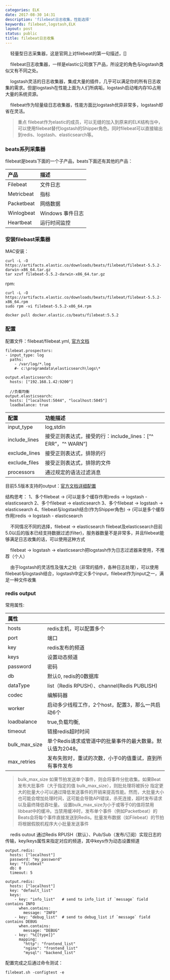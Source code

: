 ```yaml
---
categories: ELK
date: 2017-08-30 14:31
description: 'filebeat日志收集，性能选择'
keywords: filebeat,logstash,ELK
layout: post
status: public
title: filebeat日志收集
---
```


&nbsp;&nbsp;&nbsp;&nbsp;轻量型日志采集器，这是官网上对filebeat的第一句描述，[]

&nbsp;&nbsp;&nbsp;&nbsp;filebeat日志收集器，一样是elastic公司旗下产品，所设定的角色与logstash类似又有不同之处。

&nbsp;&nbsp;&nbsp;&nbsp;logstash灵活的日志收集器，集成大量的插件，几乎可以满足你的所有日志收集的需求。但是logstash在性能上面为人们所病垢，logstash启动堆内存1G占用大量的系统资源。

&nbsp;&nbsp;&nbsp;&nbsp;filebeat作为轻量级日志收集器，性能方面比logstash优异非常多，logstash却省在灵活。

> 重点
> filebeat作为elastic的成员，可以无缝的加入到原来的ELK结构当中，可以使用filebeat替代logstash的Shipper角色。同时filebeat可以直接输出到redis、logstash、elasticsearch等。

### beats系列采集器

filebeat是beats下面的一个子产品，beats下面还有其他的产品：

|产品         |描述         |
|:-----------|:------------|
|Filebeat    |文件日志      |
|Metricbeat  |指标          |
|Packetbeat  |网络数据      |
|Winlogbeat  |Windows 事件日志 |
|Heartbeat   |运行时间监控   |

### 安装filebast采集器

MAC安装：

```
curl -L -O https://artifacts.elastic.co/downloads/beats/filebeat/filebeat-5.5.2-darwin-x86_64.tar.gz
tar xzvf filebeat-5.5.2-darwin-x86_64.tar.gz
```

rpm:

```
curl -L -O https://artifacts.elastic.co/downloads/beats/filebeat/filebeat-5.5.2-x86_64.rpm
sudo rpm -vi filebeat-5.5.2-x86_64.rpm
```

```
docker pull docker.elastic.co/beats/filebeat:5.5.2
```

### 配置

配置文件：filebeat/filebeat.yml, [官方文档](https://www.elastic.co/guide/en/beats/filebeat/5.5/configuration-filebeat-options.html#_input_type)

```
filebeat.prospectors:
- input_type: log
  paths:
    - /var/log/*.log
    #- c:\programdata\elasticsearch\logs\*
    
output.elasticsearch:
  hosts: ["192.168.1.42:9200"] 
  
  //负载均衡
output.elasticsearch:
  hosts: ["localhost:5044", "localhost:5045"]
  loadbalance: true
```

|配置         |功能描述                               |
|:------------|:-------------------------------------|
|input_type   |log,stdin          |
|include_lines|接受正则表达式，接受的行：include_lines：[“^ ERR”，“^ WARN”]|
|exclude_lines|接受正则表达式，排除的行                 |
|exclude_files|接受正则表达式，排除的文件               |
|processors   |通过规定的语法过滤消息                   |


目前5.5版本支持的output：[官方文档详细配置](https://www.elastic.co/guide/en/beats/filebeat/5.5/filebeat-configuration-details.html)

结构思考：
1、多个filebeat -> (可以是多个缓存作用)redis -> logstash - elasticsearch
2、多个filebeat -> elasticsearch
3、多个filebeat -> logstash -> elasticsearch
4、filebeat与logstash结合(作为Shipper角色) -> (可以是多个缓存作用)redis -> logstash - elasticsearch


&nbsp;&nbsp;&nbsp;&nbsp;不同情况不同的选择，filebeat -> elasticsearch filebeat及elasticsearch目前5.0以后的版本已经支持数据过滤(filter)，服务器数量不是非常多，并且filebeat能够满足日志收集的话，可以使用这种方式

&nbsp;&nbsp;&nbsp;&nbsp;filebeat -> logstash -> elasticsearch把logstash作为日志过滤器来使用，不推荐（个人）

&nbsp;&nbsp;&nbsp;&nbsp;由于logstash的灵活性及强大之处（非常的插件，各种日志处理），可以使用filebeat与logstash结合，logstash中定义多个input，filebeat作为input之一，满足一种文件收集

### redis output

常用属性: 

|属性          |                  |
|:------------|:------------------|
|hosts        |redis主机，可以配置多个|
|port         |端口               |
|key          |redis发布的频道     |
|keys         |设置动态频道        |
|password     |密码               |
|db           |默认0, redis的0数据库|
|dataType     |list（Redis RPUSH）、channel(Redis PUBLISH)|
|codec        |编解码器            |
|worker       |启动多少线程工作，2个host，配置3，那么一共启动6个  |
|loadbalance  |true,负载均衡,     |
|timeout      |链接redis超时时间   |
|bulk_max_size|单个Redis请求或管道中的批量事件的最大数量。默认值为2048。|
|max_retries  |发布失败时，重试的次数，小于0的值重试，直到所有事件发布|

> bulk_max_size
> 如果节拍发送单个事件，则会将事件分批收集。如果Beat发布大批事件（大于指定的值 bulk_max_size），则批处理将被拆分
> 指定更大的批量大小可以通过降低发送事件的开销来提高性能。然而，大批量大小也可能会增加处理时间，这可能会导致API错误，杀死连接，超时发布请求以及最终降低吞吐量。
> 设置bulk_max_size为小于或等于0的值将禁用libbeat中的缓冲。当禁用缓冲时，发布单个事件（例如Packetbeat）的Beats会将每个事件直接发送到Redis。批量发布数据（如Filebeat）的节拍将根据假脱机程序大小批量发送事件

&nbsp;&nbsp;&nbsp;&nbsp;redis outout 通过Redis RPUSH（默认）、Pub/Sub（发布/订阅）实现日志的传输，key/keys属性来指定对应的频道，其中keys作为动态设置频道

```
output.redis:
  hosts: ["localhost"]
  password: "my_password"
  key: "filebeat"
  db: 0
  timeout: 5
```

```
output.redis:
  hosts: ["localhost"]
  key: "default_list"
  keys:
    - key: "info_list"   # send to info_list if `message` field contains INFO
      when.contains:
        message: "INFO"
    - key: "debug_list"  # send to debug_list if `message` field contains DEBUG
      when.contains:
        message: "DEBUG"
    - key: "%{[type]}"
      mapping:
        "http": "frontend_list"
        "nginx": "frontend_list"
        "mysql": "backend_list"
```


配置完成之后通过命令测试：

```
filebeat.sh -configtest -e
```
